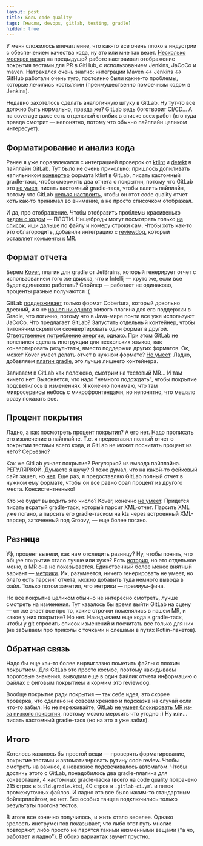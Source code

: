 ```yaml
---
layout: post
title: Боль code quality
tags: [мысли, devops, gitlab, testing, gradle]
hidden: true
---
```

У меня сложилось впечатление, что как-то все очень плохо в индустрии с обеспечением качества кода, ну это или мне так везет.
[Несколько месяцев назад](/2022/04/12/jenkins-debug.html) на предыдущей работе настраивал отображение покрытия тестами для PR в GitHub, с использованием Jenkins, JaCoCo и maven. Натрахался очень знатно: интеграции Maven ↔ Jenkins ↔ GitHub работали очень туго, постоянно были какие-то проблемы, которые лечились костылями (преимущественно помоечным кодом в Jenkins). 

Недавно захотелось сделать аналогичную штуку в GitLab. Ну тут-то все должно быть нормально, правда же? GitLab ведь боготворит CI/CD... А на сoverage даже есть отдельный столбик в списке всех работ (кто туда правда смотрит — непонятно, потому что обычно пайплайн целиком интересует).

## Форматирование и анализ кода

Ранее я уже поразвлекался с интеграцией проверок от [ktlint](https://github.com/pinterest/ktlint) и [detekt](https://detekt.dev/) в пайплайн GitLab. Тут было не очень прикольно: пришлось допиливать напильником [конвертер](https://github.com/AlgirdasPundzius/ktlint-codequality) формата ktlint в GitLab, писать кастомный gradle-таск, чтобы смержить два отчета о покрытии, потому что GitLab это [не умел](https://gitlab.com/gitlab-org/gitlab/-/issues/9014#note_1176984943), писать кастомный gradle-таск, чтобы валить пайплайн, потому что GitLab [нельзя настроить](https://gitlab.com/gitlab-org/gitlab/-/issues/34982), чтобы он этот code quality отчет хоть как-то принимал во внимание, а не просто списочком отображал.

И да, про отображение. Чтобы отобразить проблемы красивенько [рядом с кодом](https://docs.gitlab.com/ee/ci/testing/code_quality.html#merge-request-changes-view) — ПЛОТИ. Нищеброды могут посмотреть только [на список](https://docs.gitlab.com/ee/ci/testing/code_quality.html#merge-request-widget), ищи дальше по файлу и номеру строки сам. Чтобы хоть как-то это облагородить, добавили интеграцию с [reviewdog](https://github.com/reviewdog/reviewdog), который оставляет комменты к MR.

## Формат отчета

Берем [Kover](https://github.com/Kotlin/kotlinx-kover), плагин для gradle от JetBrains, который генерирует отчет с использованием того же движка, что и Intellij — круто же, если все будет одинаково работать? Спойлер — работает не одинаково, проценты разные получаются :(

GitLab [поддерживает](https://docs.gitlab.com/ee/ci/testing/test_coverage_visualization.html#how-test-coverage-visualization-works) только формат Cobertura, который довольно древний, и я не [нашел ни одного](https://plugins.gradle.org/search?term=cobertura) живого плагина для его поддержки в Gradle, что логично, потому что в Java-мире почти все уже используют JaCoCo. Что предлагает GitLab? Запустить отдельный контейнер, чтобы питонячим скриптом сконвертировать один формат в другой. [Ответственное потребление энергии](https://about.gitlab.com/handbook/environmental-sustainability/), однако. При этом GitLab не поленился сделать инструкции для нескольких языков, как конвертировать результаты, вместо поддержки других форматов. Ок, может Kover умеет делать отчет в нужном формате? [Не умеет](https://github.com/Kotlin/kotlinx-kover/issues/67). Ладно, добавляем [плагин gradle](https://github.com/razvn/jacoco-to-cobertura-gradle-plugin), это лучше лишнего контейнера.

Заливаем в GitLab как положено, смотрим на тестовый MR... И там ничего нет. Выясняется, что надо "немного подождать", чтобы покрытие подсветилось в изменениях. Я конечно понимаю, что там микросервисы небось с микрофронтендами, но непонятно, что мешало сразу показать все.

## Процент покрытия

Ладно, а как посмотреть процент покрытия? А его нет. Надо прописать его извлечение в пайплайне. Т.е. я предоставил полный отчет о покрытии тестами всего кода, и GitLab не может посчитать процент из него? Серьезно?

Как же GitLab узнает покрытие? Регуляркой из вывода пайплайна. РЕГУЛЯРКОЙ. Думаете я шучу? Я тоже думал, что на какой-то фейковый сайт зашел, но [нет](https://docs.gitlab.com/ee/ci/pipelines/settings.html#add-test-coverage-results-using-coverage-keyword). Еще раз, я предоставляю GitLab полный отчет в нужном ему формате, чтобы он все равно брал процент из другого места. Консистентненько! 

Кто же будет выводить это число? Kover, конечно [не умеет](https://github.com/Kotlin/kotlinx-kover/issues/229). Придется писать всратый gradle-таск, который парсит XML-отчет. Парсить XML уже погано, а парсить его gradle-таском на kts через встроенный XML-парсер, заточенный под Groovy, — еще более погано.

## Разница

Уф, процент вывели, как нам отследить разницу? Ну, чтобы понять, что общее покрытие стало лучше или хуже? Есть [история](https://docs.gitlab.com/ee/ci/pipelines/settings.html#view-code-coverage-history), но это отдельное меню, в MR она не показывается. Единственный более менее внятный вариант — [метрики](https://docs.gitlab.com/ee/ci/testing/metrics_reports.html#metrics-reports). Их, разумеется, ничего генерировать не умеет, но благо есть парсинг отчета, можно добавить туда немного вывода в файл. Только потом заметил, что метрики — премиум-фича. 

Но все покрытие целиком обычно не интересно смотреть, лучше смотреть на изменения. Тут казалось бы время выйти GitLab на сцену — он же знает все про то, какие строчки поменялись в нашем MR, и какое у них покрытие? Но нет. Накидываем еще кода в gradle-таск, чтобы у git спросить список изменений и посчитать все только для них (не забываем про приколы с точками и слешами в путях Kotlin-пакетов).

## Обратная связь

Надо бы еще как-то более вырвиглазно пометить файлы с плохим покрытием. Для GitLab это просто космос, поэтому накидываем пороговые значения, выводим еще в один файлик отчета информацию о файлах с фиговым покрытием и кормим это reviewdog.

Вообще покрытие ради покрытия — так себе идея, это скорее проверка, что сделано не совсем хреново и подсказка на случай если что-то забыл. Но не переживайте, GitLab [не умеет блокировать MR из-за низкого покрытия](https://gitlab.com/gitlab-org/gitlab/-/issues/6284), поэтому можно мержить что угодно :) Ну или... писать кастомный gradle-таск (но на это я уже забил).

## Итого

Хотелось казалось бы простой вещи — проверять форматирование, покрытие тестами и автоматизировать рутину code review. Чтобы смотреть на важное, а неважное подсвечивалось автоматом. Чтобы достичь этого с GitLab, понадобилось два gradle-плагина для конвертаций, 4 кастомных gradle-таска (всего на code quality потрачено 215 строк в `build.gradle.kts`), 40 строк в `.gitlab-ci.yml` и пяток промежуточных файлов. И ладно это все было каким-то стандартным бойлерплейтом, но нет. Без особых танцев подключились только результаты прогона тестов.

В итоге все конечно получилось, и жить стало веселее. Однако зрелость инструментов показывает, что либо этот путь многие повторяют, либо просто не парятся такими низменными вещами ("а чо, работает и ладно"). В обоих вариантах звучит грустно.


